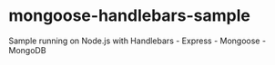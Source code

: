 mongoose-handlebars-sample
==========================

Sample running on Node.js with Handlebars - Express - Mongoose - MongoDB

